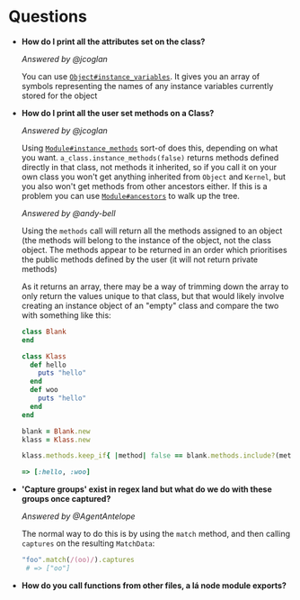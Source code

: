 # Questions

- **How do I print all the attributes set on the class?**

  _Answered by @jcoglan_

  You can use [`Object#instance_variables`][instance variables].
  It gives you an array of symbols representing the names of any instance variables
  currently stored for the object

- **How do I print all the user set methods on a Class?**

  _Answered by @jcoglan_

  Using [`Module#instance_methods`][instance methods] sort-of does this, depending on what you want. `a_class.instance_methods(false)`
  returns methods defined directly in that class, not methods it inherited, so if
  you call it on your own class you won't get anything inherited from `Object` and
  `Kernel`, but you also won't get methods from other ancestors either. If this
  is a problem you can use [`Module#ancestors`][ancestors] to walk up the tree.
  
  _Answered by @andy-bell_

  Using the `methods` call will return all the methods assigned to an object
  (the methods will belong to the instance of the object, not the class object.
  The methods appear to be returned in an order which prioritises the public
  methods defined by the user (it will not return private methods)

  As it returns an array, there may be a way of trimming down the array to only
  return the values unique to that class, but that would likely involve creating
  an instance object of an "empty" class and compare the two with something like
  this:

  ```ruby
  class Blank
  end

  class Klass
    def hello
      puts "hello"
    end
    def woo
      puts "hello"
    end
  end

  blank = Blank.new
  klass = Klass.new

  klass.methods.keep_if{ |method| false == blank.methods.include?(method)

  => [:hello, :woo] 
  ```
  
- **'Capture groups' exist in regex land but what do we do with these groups once
captured?**

  _Answered by @AgentAntelope_

  The normal way to do this is by using the `match` method, and then calling
  `captures` on the resulting `MatchData`:

  ```ruby
  "foo".match(/(oo)/).captures
   # => ["oo"]
  ```

- **How do you call functions from other files, a lá node module exports?**

[instance variables]: http://ruby-doc.org/core-2.3.1/Object.html#method-i-instance_variables
[instance methods]: http://ruby-doc.org/core-2.3.1/Module.html#method-i-instance_methods
[ancestors]: http://ruby-doc.org/core-2.3.1/Module.html#method-i-ancestors
